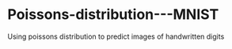 # Poissons-distribution---MNIST
Using poissons distribution to predict images of handwritten digits
